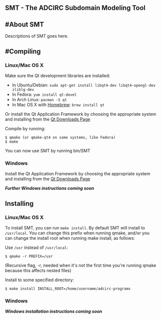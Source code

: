 SMT - The ADCIRC Subdomain Modeling Tool
-------------------------------------------------------------------------------

#About SMT
-------------------------------------------------------------------------------
Descriptions of SMT goes here.


#Compiling
-------------------------------------------------------------------------------

### Linux/Mac OS X

Make sure the Qt development libraries are installed:

* In Ubuntu/Debian: `sudo apt-get install libqt4-dev libqt4-opengl-dev zliblg-dev`
* In Fedora:        `yum install qt-devel`
* In Arch Linux:    `pacman -S qt`
* In Mac OS X with [Homebrew](http://mxcl.github.io/homebrew/): `brew install qt`

Or install the Qt Application Framework by choosing the appropriate system
and installing from the [Qt Downloads Page](http://qt-project.org/downloads)

Compile by running:

    $ qmake (or qmake-qt4 on some systems, like Fedora)
    $ make

You can now use SMT by running bin/SMT

### Windows

Install the Qt Application Framework by choosing the appropriate system
and installing from the [Qt Downloads Page](http://qt-project.org/downloads) 

***Further Windows instructions coming soon***

  
Installing
---------------------------------------------------

### Linux/Mac OS X

To install SMT, you can run `make install`. By default SMT will install
to `/usr/local`. You can change this prefix when running qmake, and/or you can
change the install root when running make install, as follows:

Use `/usr` instead of `/usr/local`:

    $ qmake -r PREFIX=/usr
  
(Recursive flag, -r, needed when it's not the first time you're running qmake
because this affects nested files)

Install to some specified directory:

    $ make install INSTALL_ROOT=/home/username/adcirc-programs
    
### Windows

***Windows installation instructions coming soon***
